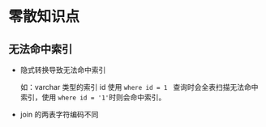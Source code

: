 # 零散知识点

## 无法命中索引

- 隐式转换导致无法命中索引

  如：varchar 类型的索引 id 使用 `where id = 1 ` 查询时会全表扫描无法命中索引，使用 `where id = '1'`时则会命中索引。

- join 的两表字符编码不同
